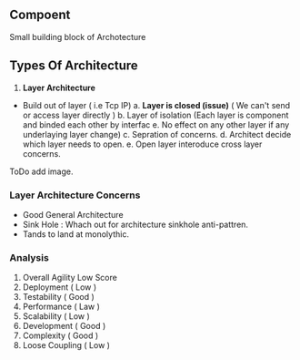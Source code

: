 ## Compoent 

Small building block of Archotecture

## Types Of Architecture 

1. **Layer Architecture**

* Build out of layer ( i.e Tcp IP)
  a. **Layer is closed (issue)** ( We can't send or access layer directly )
  b. Layer of isolation (Each layer is component and binded each other by interfac     e. No effect on any other layer if any underlaying layer change)
  c. Sepration of concerns.
  d. Architect decide which layer needs to open.
  e. Open layer interoduce cross layer concerns.

ToDo add image.

### Layer Architecture Concerns

* Good General Architecture 
* Sink Hole : Whach out for architecture sinkhole anti-pattren.
* Tands to land at monolythic.

### Analysis 

 1. Overall Agility  Low Score
 2. Deployment ( Low )
 3. Testability ( Good )
 4. Performance ( Law )
 5. Scalability ( Low )
 6. Development ( Good )
 9. Complexity  ( Good )
10. Loose Coupling ( Low )
   

